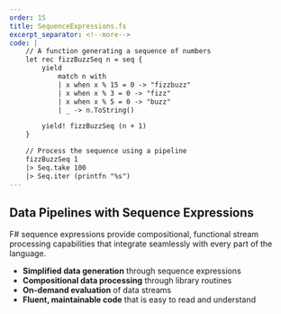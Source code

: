 ```yaml
---
order: 15
title: SequenceExpressions.fs
excerpt_separator: <!--more-->
code: |
    // A function generating a sequence of numbers
    let rec fizzBuzzSeq n = seq {
        yield
            match n with
            | x when x % 15 = 0 -> "fizzbuzz"
            | x when x % 3 = 0 -> "fizz"
            | x when x % 5 = 0 -> "buzz"
            | _ -> n.ToString()

        yield! fizzBuzzSeq (n + 1)
    }

    // Process the sequence using a pipeline
    fizzBuzzSeq 1
    |> Seq.take 100
    |> Seq.iter (printfn "%s")
---
```

## Data Pipelines with Sequence Expressions

F# sequence expressions provide compositional, functional stream processing capabilities that integrate seamlessly with every part of the language.
<!--more-->
- **Simplified data generation** through sequence expressions
- **Compositional data processing** through library routines
- **On-demand evaluation** of data streams 
- **Fluent, maintainable code** that is easy to read and understand

